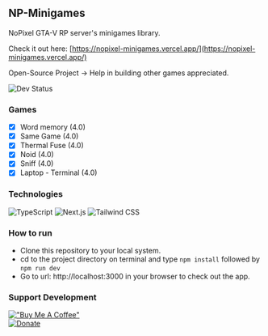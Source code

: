 ## NP-Minigames

NoPixel GTA-V RP server's minigames library.

Check it out here: [https://nopixel-minigames.vercel.app/](https://nopixel-minigames.vercel.app/)

Open-Source Project -> Help in building other games appreciated.

![Dev Status](https://img.shields.io/badge/Development-in%20Progress-DC143C?style=for-the-badge)

### Games

- [x] Word memory (4.0)
- [x] Same Game (4.0)
- [x] Thermal Fuse (4.0)
- [x] Noid (4.0)
- [x] Sniff (4.0)
- [x] Laptop - Terminal (4.0)

### Technologies

![TypeScript](https://img.shields.io/badge/TypeScript-007ACC?style=for-the-badge&logo=typescript&logoColor=white)
![Next.js](https://img.shields.io/badge/-NextJS-FFFFFF?style=for-the-badge&logoColor=black)
![Tailwind CSS](https://img.shields.io/badge/Tailwind_CSS-38B2AC?style=for-the-badge&logo=tailwind-css&logoColor=white)

### How to run

- Clone this repository to your local system.
- cd to the project directory on terminal and type `npm install` followed by `npm run dev`
- Go to url: http://localhost:3000 in your browser to check out the app.

### Support Development

[!["Buy Me A Coffee"](https://www.buymeacoffee.com/assets/img/custom_images/orange_img.png)](https://www.buymeacoffee.com/sdnitrogen) <br>
[![Donate](https://img.shields.io/badge/Donate-Paypal-blue?style=for-the-badge)](https://www.paypal.me/sdnitrogen)
